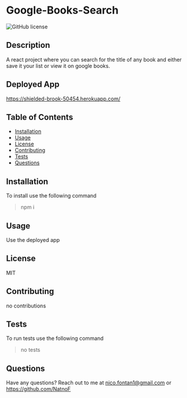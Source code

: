 # Google-Books-Search

![GitHub license](https://img.shields.io/badge/license-MIT-blue.svg)

## Description 
A react project where you can search for the title of any book and either save it your list or view it on google books.

## Deployed App
https://shielded-brook-50454.herokuapp.com/

## Table of Contents
- [Installation](#installation)
- [Usage](#usage)
- [License](#license)
- [Contributing](#contributing)
- [Tests](#tests)
- [Questions](#questions)

## Installation
To install use the following command
> npm i

## Usage
Use the deployed app

## License
MIT

## Contributing
no contributions

## Tests
To run tests use the following command 
> no tests

## Questions
Have any questions? Reach out to me at nico.fontan1@gmail.com or https://github.com/NatnoF
